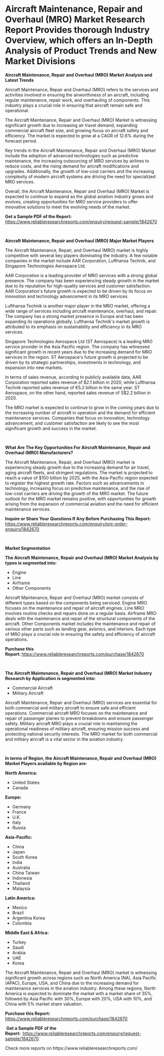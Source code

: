 <p><h1>Aircraft Maintenance, Repair and Overhaul (MRO) Market Research Report Provides thorough Industry Overview, which offers an In-Depth Analysis of Product Trends and New Market Divisions</h1></p><p><strong>Aircraft Maintenance, Repair and Overhaul (MRO) Market Analysis and Latest Trends</strong></p>
<p><p>Aircraft Maintenance, Repair and Overhaul (MRO) refers to the services and activities involved in ensuring the airworthiness of an aircraft, including regular maintenance, repair work, and overhauling of components. This industry plays a crucial role in ensuring that aircraft remain safe and operational.</p><p>The Aircraft Maintenance, Repair and Overhaul (MRO) Market is witnessing significant growth due to increasing air travel demand, expanding commercial aircraft fleet size, and growing focus on aircraft safety and efficiency. The market is expected to grow at a CAGR of 12.6% during the forecast period.</p><p>Key trends in the Aircraft Maintenance, Repair and Overhaul (MRO) Market include the adoption of advanced technologies such as predictive maintenance, the increasing outsourcing of MRO services by airlines to reduce costs, and the rising demand for aircraft modifications and upgrades. Additionally, the growth of low-cost carriers and the increasing complexity of modern aircraft systems are driving the need for specialized MRO services.</p><p>Overall, the Aircraft Maintenance, Repair and Overhaul (MRO) Market is expected to continue to expand as the global aviation industry grows and evolves, creating opportunities for MRO service providers to offer innovative solutions to meet the evolving needs of the market.</p></p>
<p><strong>Get a Sample PDF of the Report:&nbsp;</strong> <a href="https://www.reliableresearchreports.com/enquiry/request-sample/1842670">https://www.reliableresearchreports.com/enquiry/request-sample/1842670</a></p>
<p>&nbsp;</p>
<p><strong>Aircraft Maintenance, Repair and Overhaul (MRO) Major Market Players</strong></p>
<p><p>The Aircraft Maintenance, Repair, and Overhaul (MRO) market is highly competitive with several key players dominating the industry. A few notable companies in the market include AAR Corporation, Lufthansa Technik, and Singapore Technologies Aerospace Ltd.</p><p>AAR Corporation is a leading provider of MRO services with a strong global presence. The company has been experiencing steady growth in the market due to its reputation for high-quality services and customer satisfaction. AAR Corporation's future growth is expected to be driven by its focus on innovation and technology advancement in its MRO services.</p><p>Lufthansa Technik is another major player in the MRO market, offering a wide range of services including aircraft maintenance, overhaul, and repair. The company has a strong market presence in Europe and has been expanding its operations globally. Lufthansa Technik's market growth is attributed to its emphasis on sustainability and efficiency in its MRO services.</p><p>Singapore Technologies Aerospace Ltd (ST Aerospace) is a leading MRO service provider in the Asia Pacific region. The company has witnessed significant growth in recent years due to the increasing demand for MRO services in the region. ST Aerospace's future growth is projected to be driven by its strategic partnerships, investments in technology, and expansion into new markets.</p><p>In terms of sales revenue, according to publicly available data, AAR Corporation reported sales revenue of $2.1 billion in 2020, while Lufthansa Technik reported sales revenue of €5.2 billion in the same year. ST Aerospace, on the other hand, reported sales revenue of S$2.2 billion in 2020.</p><p>The MRO market is expected to continue to grow in the coming years due to the increasing number of aircraft in operation and the demand for efficient maintenance services. Companies that focus on innovation, technology advancement, and customer satisfaction are likely to see the most significant growth and success in the market.</p></p>
<p>&nbsp;</p>
<p><strong>What Are The Key Opportunities For Aircraft Maintenance, Repair and Overhaul (MRO) Manufacturers?</strong></p>
<p><p>The Aircraft Maintenance, Repair, and Overhaul (MRO) market is experiencing steady growth due to the increasing demand for air travel, aging aircraft fleets, and stringent regulations. The market is projected to reach a value of $100 billion by 2025, with the Asia-Pacific region expected to register the highest growth rate. Factors such as advancements in technology, increasing focus on predictive maintenance, and the rise of low-cost carriers are driving the growth of the MRO market. The future outlook for the MRO market remains positive, with opportunities for growth arising from the expansion of commercial aviation and the need for efficient maintenance services.</p></p>
<p><strong>Inquire or Share Your Questions If Any Before Purchasing This Report:</strong> <a href="https://www.reliableresearchreports.com/enquiry/pre-order-enquiry/1842670">https://www.reliableresearchreports.com/enquiry/pre-order-enquiry/1842670</a></p>
<p>&nbsp;</p>
<p><strong>Market Segmentation</strong></p>
<p><strong>The Aircraft Maintenance, Repair and Overhaul (MRO) Market Analysis by types is segmented into:</strong></p>
<p><ul><li>Engine</li><li>Line</li><li>Airframe</li><li>Other Components</li></ul></p>
<p><p>Aircraft Maintenance, Repair and Overhaul (MRO) market consists of different types based on the components being serviced. Engine MRO focuses on the maintenance and repair of aircraft engines. Line MRO involves routine checks and repairs done on a regular basis. Airframe MRO deals with the maintenance and repair of the structural components of the aircraft. Other Components market includes the maintenance and repair of various other parts such as landing gear, avionics, and interiors. Each type of MRO plays a crucial role in ensuring the safety and efficiency of aircraft operations.</p></p>
<p><strong>Purchase this Report:&nbsp;</strong><a href="https://www.reliableresearchreports.com/purchase/1842670">https://www.reliableresearchreports.com/purchase/1842670</a></p>
<p>&nbsp;</p>
<p><strong>The Aircraft Maintenance, Repair and Overhaul (MRO) Market Industry Research by Application is segmented into:</strong></p>
<p><ul><li>Commercial Aircraft</li><li>Military Aircraft</li></ul></p>
<p><p>Aircraft Maintenance, Repair and Overhaul (MRO) services are essential for both commercial and military aircraft to ensure safe and efficient operations. Commercial aircraft MRO focuses on the maintenance and repair of passenger planes to prevent breakdowns and ensure passenger safety. Military aircraft MRO plays a crucial role in maintaining the operational readiness of military aircraft, ensuring mission success and protecting national security interests. The MRO market for both commercial and military aircraft is a vital sector in the aviation industry.</p></p>
<p>&nbsp;</p>
<p><strong>In terms of Region, the Aircraft Maintenance, Repair and Overhaul (MRO) Market Players available by Region are:</strong></p>
<p>
    <p> <strong> North America: </strong>
        <ul>
            <li>United States</li>
            <li>Canada</li>
        </ul>
        </p> 
    <p> <strong> Europe: </strong>
        <ul>
            <li>Germany</li>
            <li>France</li>
            <li>U.K.</li>
            <li>Italy</li>
            <li>Russia</li>
        </ul>
        </p> 
    <p> <strong> Asia-Pacific: </strong>
        <ul>
            <li>China</li>
            <li>Japan</li>
            <li>South Korea</li>
            <li>India</li>
            <li>Australia</li>
            <li>China Taiwan</li>
            <li>Indonesia</li>
            <li>Thailand</li>
            <li>Malaysia</li>
        </ul>
        </p> 
    <p> <strong> Latin America: </strong>
        <ul>
            <li>Mexico</li>
            <li>Brazil</li>
            <li>Argentina Korea</li>
            <li>Colombia</li>
        </ul>
        </p> 
    <p> <strong> Middle East & Africa: </strong>
        <ul>
            <li>Turkey</li>
            <li>Saudi</li>
            <li>Arabia</li>
            <li>UAE</li>
            <li>Korea</li>
        </ul>
    </p>
    </p>
<p><p>The Aircraft Maintenance, Repair and Overhaul (MRO) market is witnessing significant growth across regions such as North America (NA), Asia Pacific (APAC), Europe, USA, and China due to the increasing demand for maintenance services in the aviation industry. Among these regions, North America is expected to dominate the market with a market share of 35%, followed by Asia Pacific with 30%, Europe with 20%, USA with 10%, and China with 5% market share valuation.</p></p>
<p><strong>Purchase this Report: </strong><a href="https://www.reliableresearchreports.com/purchase/1842670">https://www.reliableresearchreports.com/purchase/1842670</a></p>
<p>&nbsp;<strong>Get a Sample PDF of the Report:&nbsp;&nbsp;</strong><a href="https://www.reliableresearchreports.com/enquiry/request-sample/1842670">https://www.reliableresearchreports.com/enquiry/request-sample/1842670</a></p>
<p><strong></strong></p>
<p>Check more reports on https://www.reliableresearchreports.com/</p>